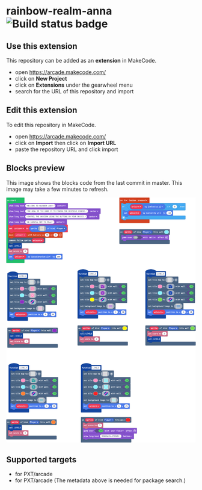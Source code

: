 # rainbow-realm-anna ![Build status badge](https://github.com/annakeuffel/rainbow-realm-anna/workflows/MakeCode/badge.svg)



## Use this extension

This repository can be added as an **extension** in MakeCode.

* open https://arcade.makecode.com/
* click on **New Project**
* click on **Extensions** under the gearwheel menu
* search for the URL of this repository and import

## Edit this extension

To edit this repository in MakeCode.

* open https://arcade.makecode.com/
* click on **Import** then click on **Import URL**
* paste the repository URL and click import

## Blocks preview

This image shows the blocks code from the last commit in master.
This image may take a few minutes to refresh.

![A rendered view of the blocks](https://github.com/annakeuffel/rainbow-realm-anna/raw/master/.makecode/blocks.png)

## Supported targets

* for PXT/arcade
* for PXT/arcade
(The metadata above is needed for package search.)

